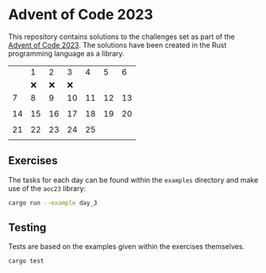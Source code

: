 # Advent of Code 2023

This repository contains solutions to the challenges set as part of the [Advent of Code 2023](https://adventofcode.com/2023).
The solutions have been created in the Rust programming language as a library.

| | ||||||
|-|-|-|-|-|-|-|
||1|2|3|4|5|6|
||:x:|:x:|:x:| | | |
|7|8|9|10|11|12|13|
| | | | | | | | |
|14|15|16|17|18|19|20|
| | | | | | | |
|21|22|23|24|25| | |
| | | | | | | |

## Exercises

The tasks for each day can be found within the `examples` directory and make use of the `aoc23` library:

```sh
cargo run --example day_3
```

## Testing

Tests are based on the examples given within the exercises themselves.

```sh
cargo test
```